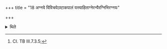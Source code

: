 +++
title = "18 अग्नये विविचयेऽष्टाकपालं यस्याहिताग्नेरन्यैरग्निभिरग्नयः"

+++

<details><summary>थिते</summary>

18. If the fires of one who has established fires get mixed with the other fires or get mixed with each other, one should offer a sacrificial bread on eight potsherds to Agni Vivici.[^1]  


[^1]: CI. TB III.7.3.5;
</details>
